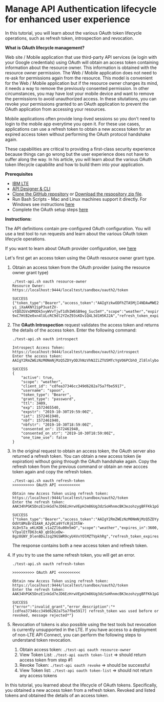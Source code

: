 # Manage API Authentication lifecycle for enhanced user experience

In this tutorial, you will learn about the various OAuth token lifecycle operations, such as refresh token, introspection and revocation.

**What is OAuth lifecycle management?**

Web site / Mobile application that use third-party API services (ie login with your Google credentials) using OAuth will obtain an access token containing information about the resource owner. This information is obtained with the resource owner permission. The Web / Mobile application does not need to re-ask for permissions again from the resource. This model is convenient for the Web / Mobile application but if the resource owner changes its mind, it needs a way to remove the previously consented permission.  In other circumstances, you may have lost your mobile device and want to remove the permissions to avoid unauthorized access. In these situtations, you can revoke your permissions granted to an OAuth application to prevent the OAuth application from accessing your resources.

Mobile applications often provide long-lived sessions so you don't need to login to the mobile app everytime you open it. For these use cases, applications can use a refresh token to obtain a new access token for an expired access token without performing the OAuth protocol handshake again.

These capabilities are critical to providing a first-class security experience because things can go wrong but the user experience does not have to suffer along the way. In his article, you will learn about the various OAuth token lifecycle capabilite and how to build them into your application.

**Prerequisites**

 * [IBM LTE](https://developer.ibm.com/apiconnect/2019/08/23/intall-local-test/)
 * [API Designer & CLI](https://www-945.ibm.com/support/fixcentral/swg/doIdentifyFixes)
 * [Clone the GitHub repository](https://github.com/ozairs/apiconnect-2018.git) or [Download the respository zip file](https://github.com/ozairs/apiconnect-2018/archive/master.zip). 
 * Run Bash Scripts - Mac and Linux machines support it directly. For Windows see instructions [here](https://www.howtogeek.com/261591/how-to-create-and-run-bash-shell-scripts-on-windows-10/)
 * Complete the OAuth setup steps [here](../master/oauth/README.md#configuring-the-native-oauth-provider)

**Instructions:** 

The API definitions contain pre-configured OAuth configuration. You will use a test tool to run requests and learn about the various OAuth token lifecycle operations.

If you want to learn about OAuth provider configuration, see [here](https://www.ibm.com/support/knowledgecenter/SSMNED_2018/com.ibm.apic.cmc.doc/capic_cmc_oauth_concepts.html)

Let's first get an access token using the OAuth resource owner grant type. 

1. Obtain an access token from the OAuth provider (using the resource owner grant type)
	```
	./test-api.sh oauth resource-owner
	Resource Owner: https://localhost:9444/localtest/sandbox/oauth2/token

	SUCCESS
	{"token_type":"Bearer","access_token":"AAIgYzkwODFhZTA5MjI4NDAwMWE2ZmJhZGYzMWRkN2M2NWU1QhuOmMkslTHlkdGwxe4UF-yi_jXaAKNY2ipP3uatZV-vtQOZGVxDMODk5vyWVvTjwT1dhIW6SB9eg_Suc5mY","scope":"weather","expires_in":3600,"consented_on":1571847682,"refresh_token":"AAIIsB5QRmVe7MS45AajTPRkxpGVT6UlnScC2sTiTOUH1yz0NaiGAfSBvZ7h6jA-9xC7HtB2e0xn4lULcRC9dl2YZeZ93sKDv1Q4L3d1H5KJ2A","refresh_token_expires_in":2682000}
	```
2. The **OAuth Introspection** request validates the access token and returns the details of the access token. Enter the following command:
	```
	./test-api.sh oauth introspect
	
	Introspect Access Token: https://localhost:9444/localtest/sandbox/oauth2/introspect
	Enter the access token: AAIgY2RmZWEzNzM0NmNjMzQ5ZDYyODJhNzVhN2ZiZTU5MTcYgVO6PCbhO_Zl8lnlyboe3w55mSyRy9PRGHMDthIB9wXwxaSs06YJzb1odvfWaEp7ZSKH2cqtnpNvzcngKZSr

	SUCCESS	
	{
		"active": true,
		"scope": "weather",
		"client_id": "cdfea37346cc349d6282a75a7fbe5917",
		"username": "spoon",
		"token_type": "Bearer",
		"grant_type": "password",
		"ttl": 3409,
		"exp": 1572465540,
		"expstr": "2019-10-30T19:59:00Z",
		"iat": 1572461940,
		"nbf": 1572461940,
		"nbfstr": "2019-10-30T18:59:00Z",
		"consented_on": 1572461940,
		"consented_on_str": "2019-10-30T18:59:00Z",
		"one_time_use": false
	}
	```
4. In the original request to obtain an access token, the OAuth server also returned a refresh token. You can obtain a new access token (ie expiration)  without going through the OAuth handshake again. Copy the refresh token from the previous command or obtain an new accces token again and copy the refresh token.
	```
	./test-api.sh oauth refresh-token
	>>>>>>>>>> OAuth API <<<<<<<<<< 

	Obtain new Access Token using refresh token: https://localhost:9444/localtest/sandbox/oauth2/token
	Enter the refresh token: AAK34hPGK5DnzE1nkGd7eJD6EzHrwVEpHJm86Ug3dzSoHhnmcBK3ezohzygBFFKk1pGWfS_Ljsjjad1sAOZwsMAq8LFGAzbCP29PkuKtIL52yQ

	SUCCESS
	{"token_type":"Bearer","access_token":"AAIgY2RmZWEzNzM0NmNjMzQ5ZDYyODJhNzVhN2ZiZTU5MTemg6bs7UZm2tfbVzUkITUDF-OdVt8MsBrdIAkR_AJyDCa9YfcRjE3thW-XLDn57a_oKLKDB_v1aZZl6u00n5mO","scope":"weather","expires_in":3600,"consented_on":1572462600,"refresh_token":"AAIUT71CSPo8PTXszXG7djChCRGmRwmQX3YpjEMVCV-V7palEtTD63cAD_qbSbieDw-8gz8GNY_Dlen8DuJzq29GSWR9cyU4VxYOlMZTVpkhRg","refresh_token_expires_in":2682000}
	```
	The response contains both a new access token and refresh token. 

5. If you try to use the same refresh token, you will get an error.
	```
	./test-api.sh oauth refresh-token

 	>>>>>>>>>> OAuth API <<<<<<<<<< 

	Obtain new Access Token using refresh token: https://localhost:9444/localtest/sandbox/oauth2/token
	Enter the refresh token: AAK34hPGK5DnzE1nkGd7eJD6EzHrwVEpHJm86Ug3dzSoHhnmcBK3ezohzygBFFKk1pGWfS_Ljsjjad1sAOZwsMAq8LFGAzbCP29PkuKtIL52yQ

	SUCCESS
	{"error":"invalid_grant","error_description":"*[cdfea37346cc349d6282a75a7fbe5917] refresh_token was used before or revoked, message rejected*"}
	```
6. Revocation of tokens is also possible using the test tools but revocation is currently unsupported in the LTE. If you have access to a deployment of non-LTE API Connect, you can perform the following steps to understand token revocation.

	1. Obtain access token: `./test-api oauth resource-owner`
	2. View Token List: `./test-api oauth token-list` => should return access token from step #1
	3. Revoke Token: `./test-api oauth revoke` => should be successful
	4. View Token list: `./test-api oauth token-list` => should not return any access tokens
	
In this tutorial, you learned about the lifecycle of OAuth tokens. Specifically, you obtained a new access token from a refresh token. Revoked and listed tokens and obtained the details of an access token.